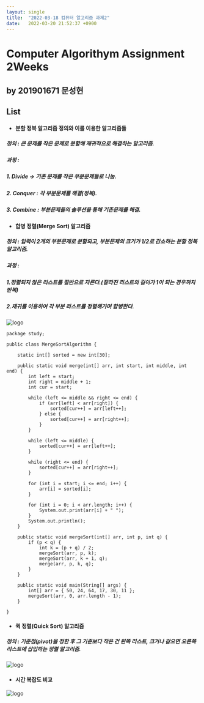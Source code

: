 ```yaml
---
layout: single
title:  "2022-03-18 컴퓨터 알고리즘 과제2"
date:   2022-03-20 21:52:37 +0900
---
```

# Computer Algorithym Assignment 2Weeks
## by 201901671 문성현  
## List
- #### **분할 정복** 알고리즘 정의와 이를 이용한 알고리즘들
##### 정의 : 큰 문제를 작은 문제로 분할해 재귀적으로 해결하는 알고리즘.
##### 과정 : 
##### 1. Divide -> 기존 문제를 작은 부분문제들로 나눔.
##### 2. Conquer : 각 부분문제를 해결(정복).
##### 3. Combine : 부분문제들의 솔루션을 통해 기존문제를 해결.
- #### **합병 정렬(Merge Sort)** 알고리즘
##### 정의 : 입력이 2개의 부분문제로 분할되고, 부분문제의 크기가 1/2로 감소하는 분할 정복 알고리즘.
##### 과정 :
##### 1.정렬되지 않은 리스트를 절반으로 자른다.(잘라진 리스트의 길이가 1이 되는 경우까지 반복)
##### 2.재귀를 이용하여 각 부분 리스트를 정렬해가며 합병한다.
![logo](https://search.pstatic.net/common/?src=http%3A%2F%2Fblogfiles.naver.net%2F20160720_119%2Fzxy826_1468982008846zQCjt_PNG%2F1.PNG&type=a340)
```
package study;
 
public class MergeSortAlgorithm {
 
    static int[] sorted = new int[30];
 
    public static void merge(int[] arr, int start, int middle, int end) {
        int left = start;
        int right = middle + 1;
        int cur = start;
 
        while (left <= middle && right <= end) {
            if (arr[left] < arr[right]) {
                sorted[cur++] = arr[left++];
            } else {
                sorted[cur++] = arr[right++];
            }
        }
 
        while (left <= middle) {
            sorted[cur++] = arr[left++];
        }
 
        while (right <= end) {
            sorted[cur++] = arr[right++];
        }
 
        for (int i = start; i <= end; i++) {
            arr[i] = sorted[i];
        }
 
        for (int i = 0; i < arr.length; i++) {
            System.out.print(arr[i] + " ");
        }
        System.out.println();
    }
 
    public static void mergeSort(int[] arr, int p, int q) {
        if (p < q) {
            int k = (p + q) / 2;
            mergeSort(arr, p, k);
            mergeSort(arr, k + 1, q);
            merge(arr, p, k, q);
        }
    }
 
    public static void main(String[] args) {
        int[] arr = { 50, 24, 64, 17, 30, 11 };
        mergeSort(arr, 0, arr.length - 1);
    }
 
}
```
- #### **퀵 정렬(Quick Sort)** 알고리즘
##### 정의 : 기준점(pivot)을 정한 후 그 기준보다 작은 건 왼쪽 리스트, 크거나 같으면 오른쪽 리스트에 삽입하는 정렬 알고리즘.
![logo](https://search.pstatic.net/common/?src=http%3A%2F%2Fblogfiles.naver.net%2FMjAyMDA1MDFfMjM5%2FMDAxNTg4MzMyMzUwOTU2.cNznDtO9CzAdc9awUog_ayHBy53kmXxTXz4bLgNyAzEg.htTaxO0q64n3RTt0t3VUl_Prt0fY2Sgfb7RcvjiQuV4g.PNG.hblee4119%2Fquick-sort2.png&type=a340)
- #### 시간 복잡도 비교
![logo](https://search.pstatic.net/common/?src=http%3A%2F%2Fblogfiles.naver.net%2FMjAxOTAzMjhfMjkg%2FMDAxNTUzNzY3NzU1OTUy.odfu07SVD2bCAbVbLj8mgjPEuSpJgCtky5TXmr4RBowg.kzPrRLctiDpuDlFX1gGeFYjswgNyeQ3wmI4mPUAJVm8g.PNG.idc1204%2Fimage.png&type=a340)
